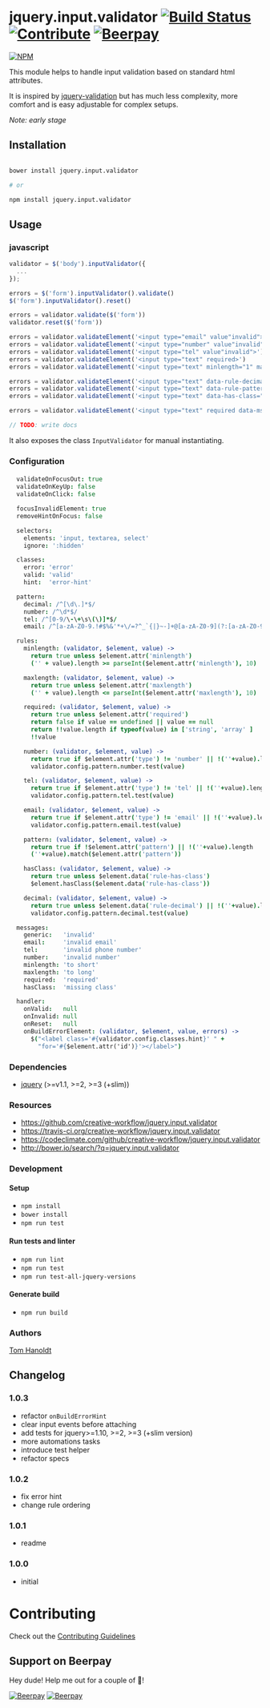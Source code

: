 # jquery.input.validator [![Build Status](https://travis-ci.org/creative-workflow/jquery.input.validator.svg?branch=master)](https://travis-ci.org/creative-workflow/jquery.input.validator) [![Contribute](https://img.shields.io/badge/Contribution-Open-brightgreen.svg)](CONTRIBUTING.md) [![Beerpay](https://beerpay.io/creative-workflow/jquery.input.validator/badge.svg?style=flat)](https://beerpay.io/creative-workflow/jquery.input.validator)

[![NPM](https://nodei.co/npm/jquery.input.validator.png)](https://nodei.co/npm/jquery.input.validator/)

This module helps to handle input validation based on standard html attributes.

It is inspired by [jquery-validation](https://jqueryvalidation.org/) but has much less complexity, more comfort and is easy adjustable for complex setups.

_Note: early stage_

## Installation
```bash

bower install jquery.input.validator

# or

npm install jquery.input.validator

```    

## Usage
### javascript
```js
validator = $('body').inputValidator({
  ...
});

errors = $('form').inputValidator().validate()
$('form').inputValidator().reset()

errors = validator.validate($('form'))
validator.reset($('form'))

errors = validator.validateElement('<input type="email" value"invalid">')
errors = validator.validateElement('<input type="number" value"invalid">')
errors = validator.validateElement('<input type="tel" value"invalid">')
errors = validator.validateElement('<input type="text" required>')
errors = validator.validateElement('<input type="text" minlength="1" maxlength="3">')

errors = validator.validateElement('<input type="text" data-rule-decimal="true">')
errors = validator.validateElement('<input type="text" data-rule-pattern="true" pattern="blub[\\d*]" value="blub23" >')
errors = validator.validateElement('<input type="text" data-has-class="hello" class="hello">')

errors = validator.validateElement('<input type="text" required data-msg-required="required!">')

// TODO: write docs
```
It also exposes the class `InputValidator` for manual instantiating.

### Configuration
####
```coffee
  validateOnFocusOut: true
  validateOnKeyUp: false
  validateOnClick: false

  focusInvalidElement: true
  removeHintOnFocus: false

  selectors:
    elements: 'input, textarea, select'
    ignore: ':hidden'

  classes:
    error: 'error'
    valid: 'valid'
    hint:  'error-hint'

  pattern:
    decimal: /^[\d\.]*$/
    number: /^\d*$/
    tel: /^[0-9/\-\+\s\(\)]*$/
    email: /^[a-zA-Z0-9.!#$%&'*+\/=?^_`{|}~-]+@[a-zA-Z0-9](?:[a-zA-Z0-9-]{0,61}[a-zA-Z0-9])?(?:\.[a-zA-Z0-9](?:[a-zA-Z0-9-]{0,61}[a-zA-Z0-9])?)*$/

  rules:
    minlength: (validator, $element, value) ->
      return true unless $element.attr('minlength')
      ('' + value).length >= parseInt($element.attr('minlength'), 10)

    maxlength: (validator, $element, value) ->
      return true unless $element.attr('maxlength')
      ('' + value).length <= parseInt($element.attr('maxlength'), 10)

    required: (validator, $element, value) ->
      return true unless $element.attr('required')
      return false if value == undefined || value == null
      return !!value.length if typeof(value) in ['string', 'array' ]
      !!value

    number: (validator, $element, value) ->
      return true if $element.attr('type') != 'number' || !(''+value).length
      validator.config.pattern.number.test(value)

    tel: (validator, $element, value) ->
      return true if $element.attr('type') != 'tel' || !(''+value).length
      validator.config.pattern.tel.test(value)

    email: (validator, $element, value) ->
      return true if $element.attr('type') != 'email' || !(''+value).length
      validator.config.pattern.email.test(value)

    pattern: (validator, $element, value) ->
      return true if !$element.attr('pattern') || !(''+value).length
      (''+value).match($element.attr('pattern'))

    hasClass: (validator, $element, value) ->
      return true unless $element.data('rule-has-class')
      $element.hasClass($element.data('rule-has-class'))

    decimal: (validator, $element, value) ->
      return true unless $element.data('rule-decimal') || !(''+value).length
      validator.config.pattern.decimal.test(value)

  messages:
    generic:   'invalid'
    email:     'invalid email'
    tel:       'invalid phone number'
    number:    'invalid number'
    minlength: 'to short'
    maxlength: 'to long'
    required:  'required'
    hasClass:  'missing class'

  handler:
    onValid:   null
    onInvalid: null
    onReset:   null
    onBuildErrorElement: (validator, $element, value, errors) ->
      $("<label class='#{validator.config.classes.hint}' " +
        "for='#{$element.attr('id')}'></label>")

```


### Dependencies
  * [jquery](https://jquery.com) (>=v1.1, >=2, >=3 (+slim))

### Resources
  * https://github.com/creative-workflow/jquery.input.validator
  * https://travis-ci.org/creative-workflow/jquery.input.validator
  * https://codeclimate.com/github/creative-workflow/jquery.input.validator
  * http://bower.io/search/?q=jquery.input.validator

### Development
#### Setup
  * `npm install`
  * `bower install`
  * `npm run test`

#### Run tests and linter
  * `npm run lint`
  * `npm run test`
  * `npm run test-all-jquery-versions`

#### Generate build
  * `npm run build`

### Authors

  [Tom Hanoldt](https://www.tomhanoldt.info)

## Changelog
### 1.0.3
  * refactor `onBuildErrorHint`
  * clear input events before attaching
  * add tests for jquery>=1.10, >=2, >=3 (+slim version)
  * more automations tasks
  * introduce test helper
  * refactor specs

### 1.0.2
  * fix error hint
  * change rule ordering

### 1.0.1
  * readme

### 1.0.0
  * initial

# Contributing

Check out the [Contributing Guidelines](CONTRIBUTING.md)


## Support on Beerpay
Hey dude! Help me out for a couple of :beers:!

[![Beerpay](https://beerpay.io/creative-workflow/jquery.input.validator/badge.svg?style=beer)](https://beerpay.io/creative-workflow/jquery.input.validator)  [![Beerpay](https://beerpay.io/creative-workflow/jquery.input.validator/make-wish.svg?style=flat)](https://beerpay.io/creative-workflow/jquery.input.validator?focus=wish)
